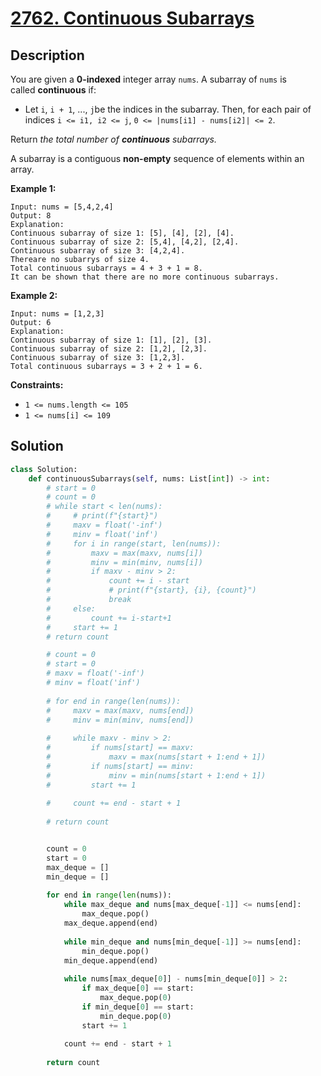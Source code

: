 # [2762. Continuous Subarrays](https://leetcode.com/problems/continuous-subarrays/description/?envType=daily-question&envId=2024-12-14)

## Description

You are given a **0-indexed** integer array `nums`. A subarray of `nums` is called **continuous** if:

- Let `i`, `i + 1`, ..., `j`be the indices in the subarray. Then, for each pair of indices `i <= i1, i2 <= j`, `0 <= |nums[i1] - nums[i2]| <= 2`.

Return *the total number of **continuous** subarrays.*

A subarray is a contiguous **non-empty** sequence of elements within an array.

**Example 1:**

```
Input: nums = [5,4,2,4]
Output: 8
Explanation:
Continuous subarray of size 1: [5], [4], [2], [4].
Continuous subarray of size 2: [5,4], [4,2], [2,4].
Continuous subarray of size 3: [4,2,4].
Thereare no subarrys of size 4.
Total continuous subarrays = 4 + 3 + 1 = 8.
It can be shown that there are no more continuous subarrays.

```

**Example 2:**

```
Input: nums = [1,2,3]
Output: 6
Explanation:
Continuous subarray of size 1: [1], [2], [3].
Continuous subarray of size 2: [1,2], [2,3].
Continuous subarray of size 3: [1,2,3].
Total continuous subarrays = 3 + 2 + 1 = 6.

```

**Constraints:**

- `1 <= nums.length <= 105`
- `1 <= nums[i] <= 109`


## Solution

```python
class Solution:
    def continuousSubarrays(self, nums: List[int]) -> int:
        # start = 0
        # count = 0
        # while start < len(nums):
        #     # print(f"{start}")
        #     maxv = float('-inf')
        #     minv = float('inf')
        #     for i in range(start, len(nums)):
        #         maxv = max(maxv, nums[i])
        #         minv = min(minv, nums[i])
        #         if maxv - minv > 2:
        #             count += i - start
        #             # print(f"{start}, {i}, {count}")
        #             break
        #     else:
        #         count += i-start+1
        #     start += 1
        # return count

        # count = 0
        # start = 0
        # maxv = float('-inf')
        # minv = float('inf')
        
        # for end in range(len(nums)):
        #     maxv = max(maxv, nums[end])
        #     minv = min(minv, nums[end])
            
        #     while maxv - minv > 2:
        #         if nums[start] == maxv:
        #             maxv = max(nums[start + 1:end + 1])
        #         if nums[start] == minv:
        #             minv = min(nums[start + 1:end + 1])
        #         start += 1
            
        #     count += end - start + 1
        
        # return count


        count = 0
        start = 0
        max_deque = []
        min_deque = []
        
        for end in range(len(nums)):
            while max_deque and nums[max_deque[-1]] <= nums[end]:
                max_deque.pop()
            max_deque.append(end)
            
            while min_deque and nums[min_deque[-1]] >= nums[end]:
                min_deque.pop()
            min_deque.append(end)
            
            while nums[max_deque[0]] - nums[min_deque[0]] > 2:
                if max_deque[0] == start:
                    max_deque.pop(0)
                if min_deque[0] == start:
                    min_deque.pop(0)
                start += 1
            
            count += end - start + 1
        
        return count
```